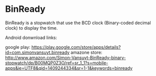 BinReady
========

BinReady is a stopwatch that use the BCD clock (Binary-coded decimal clock) to display the time.

Android donwnload links:

google play: https://play.google.com/store/apps/details?id=com.simonvansuyt.binready
amazone store: http://www.amazon.com/Simon-Vansuyt-BinReady-binary-stopwatch/dp/B00MQP0Z3O/ref=sr_1_1?s=mobile-apps&ie=UTF8&qid=1409244334&sr=1-1&keywords=binready
